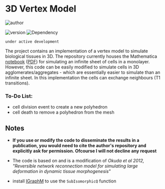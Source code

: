 # 3D Vertex Model

![author](https://img.shields.io/badge/Author-Ali%20Hashmi-blue)

![version](https://img.shields.io/badge/Mathematica%20version-12.1%2B-green)
![Dependency](https://img.shields.io/badge/dependencies-IGraphM-red) 

`under active development`


The project contains an implementation of a vertex model to simulate biological tissues in 3D. The repository currently houses the Mathematica [notebook](https://github.com/alihashmiii/3DVertexModel/blob/master/vertex%20model%20sim/vertex%20model%203D.nb) ([PDF](https://github.com/alihashmiii/3DVertexModel/blob/master/vertex%20model%20sim/vertex%20model%203D.pdf)) for simulating an infinite sheet of cells in a monolayer. However, this code can be easily modified to simulate cells in 3D agglomerates/aggregates - which are essentially easier to simulate than an infinite sheet. In this implementation the cells can exchange neighbours (T1 transitions).


### To-Do List:
- cell division event to create a new polyhedron
- cell death to remove a polyhedron from the mesh


## Notes

- **If you use or modify the code to disseminate the results in a publication, you would need to cite the author's repository and explicitly ask for permission. Ofcourse I will not decline any request** 

- The code is based on and is a modification of *Okuda et al 2012, "Reversible network reconnection model for simulating large deformation in dynamic tissue morphogenesis"*

- install [IGraphM](https://github.com/szhorvat/IGraphM) 
to use the `SubIsomorphicQ` function
